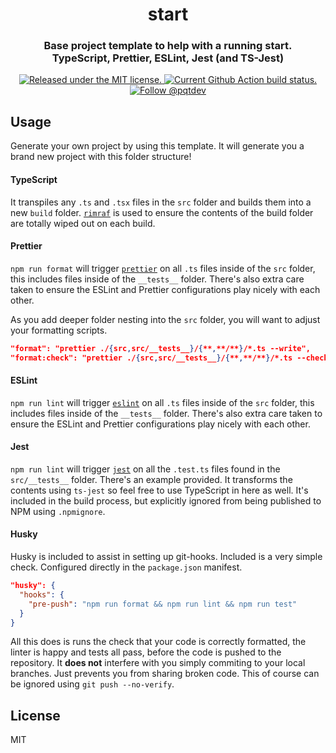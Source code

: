 <h1 align="center">
  start
</h1>

<h3 align="center">
Base project template to help with a running start.<br/>
TypeScript, Prettier, ESLint, Jest (and TS-Jest)
</h3>

<p align="center">
  <a href="https://github.com/pqt/start/blob/master/LICENSE">
    <img src="https://img.shields.io/badge/license-MIT-blue.svg" alt="Released under the MIT license." />
  </a>
  <a href="https://github.com/pqt/start/actions?workflow=status">
    <img src="https://github.com/pqt/start/workflows/status/badge.svg" alt="Current Github Action build status." />
  </a>
  <a href="https://twitter.com/intent/follow?screen_name=pqtdev">
    <img src="https://img.shields.io/twitter/follow/pqtdev.svg?label=Follow%20@pqtdev" alt="Follow @pqtdev" />
  </a>
</p>

## Usage

Generate your own project by using this template. It will generate you a brand new project with this folder structure!

#### TypeScript

It transpiles any `.ts` and `.tsx` files in the `src` folder and builds them into a new `build` folder. [`rimraf`](https://www.npmjs.com/package/rimraf) is used to ensure the contents of the build folder are totally wiped out on each build.

#### Prettier

`npm run format` will trigger [`prettier`](https://www.npmjs.com/package/prettier) on all `.ts` files inside of the `src` folder, this includes files inside of the `__tests__` folder. There's also extra care taken to ensure the ESLint and Prettier configurations play nicely with each other.

As you add deeper folder nesting into the `src` folder, you will want to adjust your formatting scripts.

```json
"format": "prettier ./{src,src/__tests__}/{**,**/**}/*.ts --write",
"format:check": "prettier ./{src,src/__tests__}/{**,**/**}/*.ts --check",
```

#### ESLint

`npm run lint` will trigger [`eslint`](https://www.npmjs.com/package/eslint) on all `.ts` files inside of the `src` folder, this includes files inside of the `__tests__` folder. There's also extra care taken to ensure the ESLint and Prettier configurations play nicely with each other.

#### Jest

`npm run lint` will trigger [`jest`](https://www.npmjs.com/package/jest) on all the `.test.ts` files found in the `src/__tests__` folder. There's an example provided. It transforms the contents using `ts-jest` so feel free to use TypeScript in here as well. It's included in the build process, but explicitly ignored from being published to NPM using `.npmignore`.

#### Husky

Husky is included to assist in setting up git-hooks. Included is a very simple check. Configured directly in the `package.json` manifest.

```json
"husky": {
  "hooks": {
    "pre-push": "npm run format && npm run lint && npm run test"
  }
}
```

All this does is runs the check that your code is correctly formatted, the linter is happy and tests all pass, before the code is pushed to the repository. It **does not** interfere with you simply commiting to your local branches. Just prevents you from sharing broken code. This of course can be ignored using `git push --no-verify`.

## License

MIT
